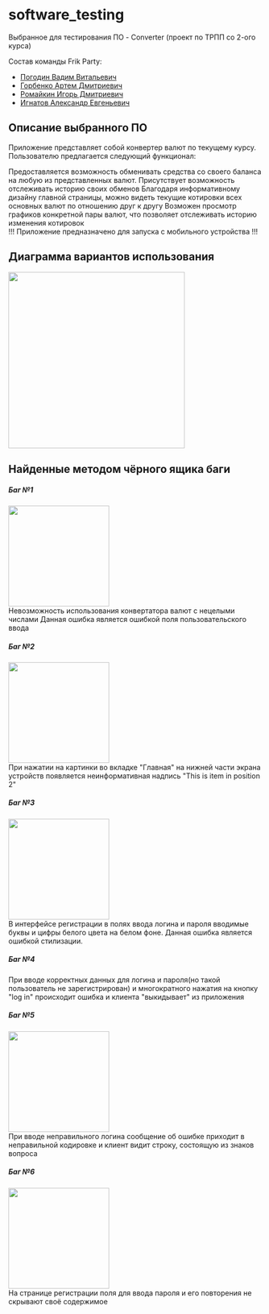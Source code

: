 # software_testing 
Выбранное для тестирования ПО - Converter (проект по ТРПП со 2-ого курса)

Состав команды Frik Party:
+ [Погодин Вадим Витальевич](https://github.com/vadimmpog)
+ [Горбенко Артем Дмитриевич](https://github.com/Thunderbirrd)
+ [Ромайкин Игорь Дмитриевич](https://github.com/Ygrick)
+ [Игнатов Александр Евгеньевич](https://github.com/sancepan)

## Описание выбранного ПО
Приложение представляет собой конвертер валют по текущему курсу. Пользователю предлагается следующий функционал:

Предоставляется возможность обменивать средства со своего баланса на любую из представленных валют.
Присутствует возможность отслеживать историю своих обменов
Благодаря информативному дизайну главной страницы, можно видеть текущие котировки всех основных валют по отношению друг к другу
Возможен просмотр графиков конкретной пары валют, что позволяет отслеживать историю изменения котировок
<br> !!! Приложение предназначено для запуска с мобильного устройства !!!
## Диаграмма вариантов использования

<span align="center"><img src="https://sun9-67.userapi.com/impg/28SAr9rZ6NmXac5obHLshxf7qgCleDk_EhXKhg/IIQ-kqj1SuI.jpg?size=520x461&quality=96&sign=12dfdfe054e024d8dd92f3925023d19e&type=album" width="350dp"></span><br>
## Найденные методом чёрного ящика баги

##### Баг №1
<span align="center"><img src="https://sun9-45.userapi.com/impg/wLhFlpf8naXd9bJI2DWSSC3fsqgZ8jbte3vNDQ/hdNTTPUUUCI.jpg?size=800x1600&quality=96&sign=1089ba83b57df2a9b72c890f7dd8fb28&type=album" width="200dp"></span><br>
Невозможность использования конвертатора валют с нецелыми числами
Данная ошибка является ошибкой поля пользовательского ввода
 
##### Баг №2
<span align="center"><img src="https://sun9-12.userapi.com/impg/wtUvEA1YY6RgkGke7mYcEhheC53HNHMcHQl5yg/xcPaoYqP-dk.jpg?size=864x1920&quality=96&sign=0a468d55054a64fe890360ad00bb6d80&type=album" width="200dp"></span><br>
При нажатии на картинки во вкладке "Главная" на нижней части экрана устройств появляется неинформативная надпись "This is item in position 2"

##### Баг №3
<span align="center"><img src="https://sun9-55.userapi.com/impg/S33TjHXWA69IhphimrGh3kkafjaZ6TmVb8Xlzw/1h5krIU3JMM.jpg?size=486x1080&quality=96&sign=f95d5c8ec8a62cbec379856fb082f9fa&type=album" width="200dp"></span><br>
В интерфейсе регистрации в полях ввода логина и пароля вводимые буквы и цифры белого цвета на белом фоне.
Данная ошибка является ошибкой стилизации.

##### Баг №4
При вводе корректных данных для логина и пароля(но такой пользователь не зарегистрирован) и многократного нажатия на кнопку "log in" происходит ошибка и клиента "выкидывает" из приложения

##### Баг №5
<span align="center"><img src="https://sun1-83.userapi.com/impg/okrqjDw3NlIUW-DH2FWRoaKmQYmDF4TiI2I35w/dKuWbgkQS1w.jpg?size=800x1600&quality=96&sign=fa564c4ec7e3162f504a1d18e38ac406&type=album" width="200dp"></span><br>
При вводе неправильного логина сообщение об ошибке приходит в неправильной кодировке и клиент видит строку, состоящую из знаков вопроса

##### Баг №6
<span align="center"><img src="https://sun9-55.userapi.com/impg/O97D9eWa3_dcHDZpk_k1kVOz8546-kFWWFlxQw/UO6QYLqu1Ik.jpg?size=800x1600&quality=96&sign=7b50e49bed2dda5fe83115e5111fc3d2&type=album" width="200dp"></span><br>
На странице регистрации поля для ввода пароля и его повторения не скрывают своё содержимое
